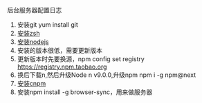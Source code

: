 后台服务器配置日志

1. 安装git yum install git
2. [安装zsh  ](https://blog.csdn.net/aoshilang2249/article/details/48681849)
3.  [安装nodejs](https://blog.csdn.net/lu_embedded/article/details/79138650)
   1. 安装的版本很低，需要更新版本
   2. 更新版本时先要换源，npm config set registry https://registry.npm.taobao.org 
   3. 换后下载n,然后升级Node n v9.0.0,升级npm npm i -g npm@next
   4. [安装cnpm](https://npm.taobao.org/)
   5. 安装npm install -g browser-sync，用来做服务器

